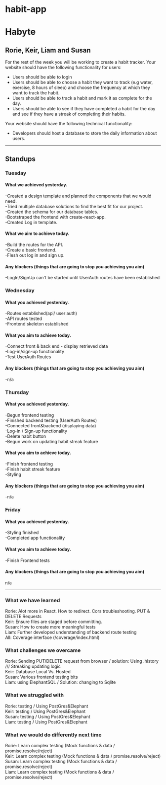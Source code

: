 # habit-app
# Habyte
## Rorie, Keir, Liam and Susan

For the rest of the week you will be working to create a habit tracker.
Your website should have the following functionality for users:
- Users should be able to login
- Users should be able to choose a habit they want to track (e.g water, exercise, 8 hours of sleep) and choose the frequency at which they want to track the habit.
- Users should be able to track a habit and mark it as complete for the day.
- Users should be able to see if they have completed a habit for the day and see if they have a streak of completing their habits.

Your website should have the following technical functionality:
- Developers should host a database to store the daily information about users.

---
## Standups
### Tuesday
#### What we achieved yesterday.

-Created a design template and planned the components that we would need.<br/>
-Tried multiple database solutions to find the best fit for our project. <br/>
-Created the schema for our database tables. <br/>
-Bootstraped the frontend with create-react-app. <br/>
-Created Log in template.<br/>


#### What we aim to achieve today.
-Build the routes for the API. <br/>
-Create a basic frontend. <br/>
-Flesh out log in and sign up.<br/>

#### Any blockers (things that are going to stop you achieving you aim)
-LogIn/SignUp can't be started until UserAuth routes have been established <br/>


### Wednesday
#### What you achieved yesterday.
-Routes established(api/ user auth) <br/>
-API routes tested <br/>
-Frontend skeleton established <br/>



#### What you aim to achieve today.
-Connect front & back end - display retrieved data <br/>
-Log-in/sign-up functionality <br/>
-Test UserAuth Routes <br/>


#### Any blockers (things that are going to stop you achieving you aim)
-n/a

### Thursday
#### What you achieved yesterday.
-Begun frontend testing  <br/>
-Finished backend testing (UserAuth Routes) <br/>
-Connected front&backend (displaying data) <br/>
-Log-in / Sign-up functionality  <br/>
-Delete habit button <br/>
-Begun work on updating habit streak feature <br/>


#### What you aim to achieve today.
-Finish frontend testing <br/>
-Finish habit streak feature <br/>
-Styling  <br/>


#### Any blockers (things that are going to stop you achieving you aim)
-n/a

### Friday
#### What you achieved yesterday.
-Styling finished <br/> 
-Completed app functionality <br/>

#### What you aim to achieve today.
-Finish Frontend tests <br/>

#### Any blockers (things that are going to stop you achieving you aim)
n/a

---
### What we have learned
Rorie: Alot more in React. How to redirect. Cors troubleshooting. PUT & DELETE Requests<br/>
Keir: Ensure files are staged before committing.<br/>
Susan: How to create more meaningful tests <br/>
Liam: Further developed understanding of backend route testing <br/>
All: Coverage interface (/coverage/index.html)

### What challenges we overcame
Rorie: Sending PUT/DELETE request from browser / solution: Using .history  /// Streaking updating logic <br/>
Keir: Database Local Vs. Hosted <br/>
Susan: Various frontend testing bits <br/>
Liam: using ElephantSQL / Solution: changing to Sqlite <br/>

### What we struggled with
Rorie: testing  /  Using PostGres&Elephant <br/>
Keir: testing  /  Using PostGres&Elephant  <br/> 
Susan: testing  /  Using PostGres&Elephant <br/>
Liam: testing  /  Using PostGres&Elephant <br/>

### What we would do differently next time
Rorie: Learn complex testing (Mock functions & data / promise.resolve/reject) <br/>
Keir: Learn complex testing (Mock functions & data / promise.resolve/reject) <br/>
Susan: Learn complex testing (Mock functions & data / promise.resolve/reject) <br/>
Liam: Learn complex testing (Mock functions & data / promise.resolve/reject) <br/>
